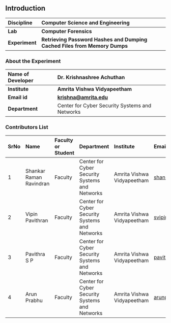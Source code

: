 ## Introduction

| <b>Discipline  | <b>Computer Science and Engineering      |
| :------------- | :--------------------------------------- |
| <b> Lab        | <b> Computer Forensics           |
| <b> Experiment | <b> Retrieving Password Hashes and Dumping Cached Files from Memory Dumps |

### About the Experiment

| <b>Name of Developer | <b> Dr. Krishnashree Achuthan                  |
| :------------------- | :--------------------------------------------- |
| <b> Institute        | <b> Amrita Vishwa Vidyapeetham                 |
| <b> Email id         | <b> krishna@amrita.edu                         |
| <b> Department       | Center for Cyber Security Systems and Networks |

### Contributors List

| SrNo | Name                    | Faculty or Student | Department                                     | Institute                  | Email id                    |
| :--- | :---------------------- | :----------------- | :--------------------------------------------- | :------------------------- | :-------------------------- |
| 1    | Shankar Raman Ravindran | Faculty            | Center for Cyber Security Systems and Networks | Amrita Vishwa Vidyapeetham | shankarramanr@am.amrita.edu |
| 2   |Vipin Pavithran | Faculty            | Center for Cyber Security Systems and Networks | Amrita Vishwa Vidyapeetham | svipinp@am.amrita.edu  |
| 3   | Pavithra S P            | Faculty            | Center for Cyber Security Systems and Networks | Amrita Vishwa Vidyapeetham | pavithrasp@am.amrita.edu    |
| 4   | Arun Prabhu             | Faculty            | Center for Cyber Security Systems and Networks | Amrita Vishwa Vidyapeetham |arunprabhu@am.amrita.edu       |   
